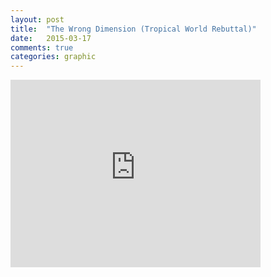 ```yaml
---
layout: post
title:  "The Wrong Dimension (Tropical World Rebuttal)"
date:   2015-03-17
comments: true
categories: graphic
---
```

<div class="embed-responsive embed-responsive-4by3">
<iframe width="400" height="300" src="https://www.youtube.com/embed/XREt6a4Lb78" frameborder="0" allowfullscreen></iframe>
</div>

